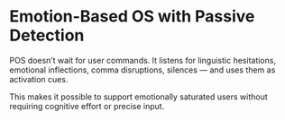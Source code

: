 # Emotion-Based OS with Passive Detection

POS doesn’t wait for user commands. It listens for linguistic hesitations, emotional inflections, comma disruptions, silences — and uses them as activation cues.

This makes it possible to support emotionally saturated users without requiring cognitive effort or precise input.
